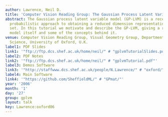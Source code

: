 ```yaml
---
author: Lawrence, Neil D.
title: 'Computer Vision Reading Group: The Gaussian Process Latent Variable Model'
abstract: The Gaussian process latent variable model (GP-LVM) is a recently proposed
  probabilistic approach to obtaining a reduced dimension representation of a data
  set. In this tutorial we motivate and describe the GP-LVM, giving a review of the
  model itself and some of the concepts behind it.
venue: Computer Vision Reading Group, Visual Geometry Group, Department of Engineering
  Science, University of Oxford, U.K.
label1: PDF Slides
link1: '"ftp://ftp.dcs.shef.ac.uk/home/neil/" # "gplvmTutorialSlides.pdf"'
label2: PDF Notes
link2: '"ftp://ftp.dcs.shef.ac.uk/home/neil/" # "gplvmTutorial.pdf"'
label3: Demos Software
link3: '"http://staffwww.dcs.shef.ac.uk/people/N.Lawrence/" # "oxford/"'
label4: Main Software
link4: '"https://github.com/SheffieldML/" # "GPmat/"'
year: '2006'
month: '1'
day: '27'
group: gplvm
layout: talk
key: Lawrence:oxford06
---
```

